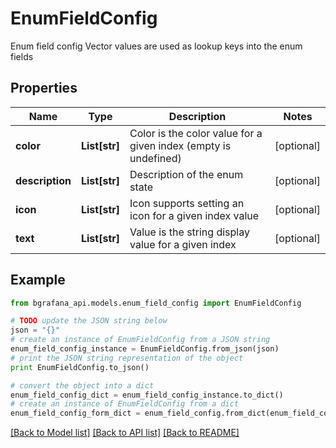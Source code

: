# EnumFieldConfig

Enum field config Vector values are used as lookup keys into the enum fields

## Properties
Name | Type | Description | Notes
------------ | ------------- | ------------- | -------------
**color** | **List[str]** | Color is the color value for a given index (empty is undefined) | [optional] 
**description** | **List[str]** | Description of the enum state | [optional] 
**icon** | **List[str]** | Icon supports setting an icon for a given index value | [optional] 
**text** | **List[str]** | Value is the string display value for a given index | [optional] 

## Example

```python
from bgrafana_api.models.enum_field_config import EnumFieldConfig

# TODO update the JSON string below
json = "{}"
# create an instance of EnumFieldConfig from a JSON string
enum_field_config_instance = EnumFieldConfig.from_json(json)
# print the JSON string representation of the object
print EnumFieldConfig.to_json()

# convert the object into a dict
enum_field_config_dict = enum_field_config_instance.to_dict()
# create an instance of EnumFieldConfig from a dict
enum_field_config_form_dict = enum_field_config.from_dict(enum_field_config_dict)
```
[[Back to Model list]](../README.md#documentation-for-models) [[Back to API list]](../README.md#documentation-for-api-endpoints) [[Back to README]](../README.md)


